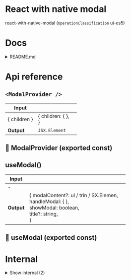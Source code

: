 # React with native modal

react-with-native-modal (`OperationClassification` ui-es5)



# Docs

<details><summary>README.md</summary>
    
  # Modal

## `NB: Experimental package!`

## Setup

1. Install

```bash
yarn add react-with-native-modal
```

2. Wrap your whole app in the ModalProvider

```tsx
import { ModalProvider } from "react-with-native-modal";

// and

<ModalProvider>
  <YourApp />
</ModalProvider>;
```

## Usage

Whenever you need a modal, use this hook:

```tsx
import { useModal } from "react-with-native-modal";

// and

const { handleModal } = useModal();

// and then

<Button onClick={() => handleModal(Element | string)}>Show a modal</Button>;
```

  </details>

# Api reference

## `<ModalProvider />`

| Input      |    |    |
| ---------- | -- | -- |
| { children } | { children: {  }, <br /> } |  |
| **Output** | `JSX.Element`   |    |



## 📄 ModalProvider (exported const)

## useModal()

| Input      |    |    |
| ---------- | -- | -- |
| - | | |
| **Output** | { modalContent?: ul / trin / SX.Elemen, <br />handleModal: {  }, <br />showModal: boolean, <br />title?: string, <br /> }   |    |



## 📄 useModal (exported const)

# Internal

<details><summary>Show internal (2)</summary>
    
  # `<Modal />`




| Input      |    |    |
| ---------- | -- | -- |
| - | | |
| **Output** | `JSX.Element`   |    |



## 📄 ModalContext (exported const)

  </details>

